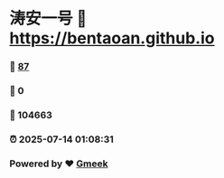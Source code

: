 # 涛安一号 :link: https://bentaoan.github.io 
### :page_facing_up: [87](https://bentaoan.github.io/tag.html) 
### :speech_balloon: 0 
### :hibiscus: 104663 
### :alarm_clock: 2025-07-14 01:08:31 
### Powered by :heart: [Gmeek](https://github.com/Meekdai/Gmeek)

